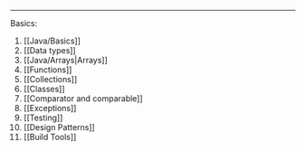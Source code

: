 
---

Basics:

1. [[Java/Basics]]
2. [[Data types]]
3. [[Java/Arrays|Arrays]]
4. [[Functions]]
5. [[Collections]]
6. [[Classes]]
7. [[Comparator and comparable]]
8. [[Exceptions]]
9. [[Testing]]
10. [[Design Patterns]]
11. [[Build Tools]]
